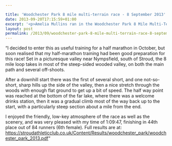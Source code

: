```yaml
---

title: 'Woodchester Park 8 mile multi-terrain race - 8 September 2013'
date: 2013-09-20T17:15:59+01:00
excerpt: '<p>Amelia Mullins ran in the Woodchester Park 8 Mile Multi-Terrain race on 8 September 2013:</p>'
layout: post
permalink: /2013/09/woodchester-park-8-mile-multi-terrain-race-8-september-2013/
---
```

&#8220;I decided to enter this as useful training for a half marathon in October, but soon realised that my half-marathon training had been good preparation for this race! Set in a picturesque valley near Nympsfield, south of Stroud, the 8 mile loop takes in most of the steep-sided wooded valley, on both the main path and several off-shoots.

After a downhill start there was the first of several short, and one not-so-short, sharp hills up the side of the valley, then a nice stretch through the woods with enough flat ground to get up a bit of speed. The half way point was reached at the bottom of the far lake, where there was a welcome drinks station, then it was a gradual climb most of the way back up to the start, with a particularly steep section about a mile from the end.

I enjoyed the friendly, low-key atmosphere of the race as well as the scenery, and was very pleased with my time of 1:09:47, finishing in 44th place out of 84 runners (6th female). Full results are at: <a href="https://stroudathleticclub.co.uk/Content/Results/woodchester_park/woodchester_park_2013.pdf" target="_blank" rel="nofollow">https://stroudathleticclub.co.uk/Content/Results/woodchester_park/woodchester_park_2013.pdf</a>&#8220;